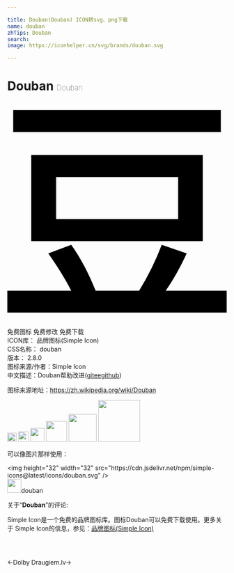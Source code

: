 ```yaml
---

title: Douban(Douban) ICON转svg、png下载
name: douban
zhTips: Douban
search: 
image: https://iconhelper.cn/svg/brands/douban.svg

---
```


# Douban  <small style="font-size: 60%;font-weight: 100">Douban</small>

<div id="svg" class="svg-wrap">
<svg role="img" xmlns="http://www.w3.org/2000/svg" viewBox="0 0 24 24"><title>Douban icon</title><path d="M.643.92v2.412h22.714V.92H.643zm1.974 4.926v9.42h18.764v-9.42H2.617zm2.72 2.408H18.69v4.605H5.338V8.254zm1.657 7.412l-2.512.938c1.037 1.461 1.87 2.825 2.512 4.091H0v2.385h24v-2.385h-6.678c.818-1.176 1.589-2.543 2.303-4.091l-2.73-.938a29.952 29.952 0 01-2.479 5.03h-4.75c-.786-1.962-1.677-3.641-2.672-5.03Z"/></svg>
</div>
<detail full-name='douban'></detail>

<div class="detail-page">
<p>
<span><span class="badge-success badge">免费图标</span> <span class="badge-success badge">免费修改</span>  <span class="badge-success badge">免费下载</span> </span>
<br/>
<span>
ICON库：
<span class="badge-secondary badge">品牌图标(Simple Icon)</span> 
</span>
<br/>
<span>
CSS名称：
<span class="badge-secondary badge">douban</span> 
</span>

<br/>
<span>
版本：
<span class="badge-secondary badge">2.8.0</span> 
</span>
<br/>
<span>图标来源/作者：<span class="badge-light badge">Simple Icon</span></span> 
<br/>
<span class="zh-detail">中文描述：<span class="badge-primary badge">Douban</span><span class="help-link"><span>帮助改进</span>(<a href="https://gitee.com/liuwave/icon-helper/edit/master/json/brands/douban.json" target="_blank" rel="noopener noreferrer">gitee</a><a href="https://github.com/liuwave/icon-helper/edit/master/json/brands/douban.json" target="_blank" rel="noopener noreferrer">github</a></span>)</span><br/>
</p>
</div><div class="description description alert alert-light"><p>图标来源地址：<a href="https://zh.wikipedia.org/wiki/Douban" target="_blank" rel="noopener noreferrer">https://zh.wikipedia.org/wiki/Douban</a></p></div>
<div class="alert alert-dark">
<img height="21" width="21" src="https://cdn.jsdelivr.net/npm/simple-icons@latest/icons/douban.svg" />
<img height="24" width="24" src="https://cdn.jsdelivr.net/npm/simple-icons@latest/icons/douban.svg" />
<img height="32" width="32" src="https://cdn.jsdelivr.net/npm/simple-icons@latest/icons/douban.svg" />
<img height="48" width="48" src="https://cdn.jsdelivr.net/npm/simple-icons@latest/icons/douban.svg" />
<img height="64" width="64" src="https://cdn.jsdelivr.net/npm/simple-icons@latest/icons/douban.svg" />
<img height="96" width="96" src="https://cdn.jsdelivr.net/npm/simple-icons@latest/icons/douban.svg" />

</div>
<div>
  <p>可以像图片那样使用：    
  </p>
  <div class="alert alert-primary" style="font-size: 14px">
    &lt;img height="32" width="32" src="https://cdn.jsdelivr.net/npm/simple-icons@latest/icons/douban.svg" /&gt;
    <copy-btn content='<img height="32" width="32" src="https://cdn.jsdelivr.net/npm/simple-icons@latest/icons/douban.svg" />'></copy-btn>
  </div>
  <div class="alert alert-secondary">
    <img height="32" width="32" src="https://cdn.jsdelivr.net/npm/simple-icons@latest/icons/douban.svg" />douban
    <copy-btn content="douban" btn-title="复制图标名称"></copy-btn>
  </div>
</div>
<div class="icon-detail__container">
<p>关于“<b>Douban</b>”的评论:</p>
</div>
<Vssue title="关于“Douban”的评论" />
<div><p>Simple Icon是一个免费的品牌图标库。图标Douban可以免费下载使用。更多关于  Simple Icon的信息，参见：<a target="_blank" href="https://iconhelper.cn/brands.html">品牌图标(Simple Icon)</a>
</p></div>


<div style="padding:2rem 0 " class="page-nav"><p class="inner"><span class="prev">←<router-link to="/icon/dolby.html">Dolby</router-link></span> <span class="next"><router-link to="/icon/draugiem-lv.html">Draugiem.lv</router-link>→</span></p></div>
